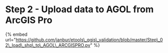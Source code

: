 # Step 2 - Upload data to AGOL from ArcGIS Pro

{% embed url="https://github.com/janbur/etools\_qgis\_validation/blob/master/Step\_02\_load\_shp\_to\_AGOL\_ARCGISPRO.py" %}



